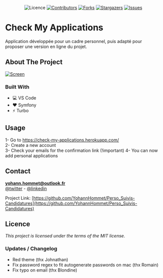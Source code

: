 <!-- PROJECT SHIELDS -->
<!--
*** This template uses markdown "reference style" links for readability.
*** Reference links are enclosed in brackets [ ] instead of parentheses ( ).
*** See the bottom of this document for the declaration of the reference variables
*** for contributors-url, forks-url, etc. This is an optional, concise syntax you may use.
*** https://www.markdownguide.org/basic-syntax/#reference-style-links
-->
<div align=center>

![Licence][Github-licence] [![Contributors][contributors-shield]][contributors-url] [![Forks][forks-shield]][forks-url] [![Stargazers][stars-shield]][stars-url] [![Issues][issues-shield]][issues-url]

</div>

# Check My Applications

Application développée pour un cadre personnel, puis adapté pour proposer une version en ligne du projet.


<!-- ABOUT THE PROJECT -->

## About The Project

[![Screen][product-screenshot]](https://gyazo.com/7ac51c1103620db9c9900e995517b041)


### Built With

* 💻 VS Code
* ❤ Symfony
* ⚡ Turbo


<!-- USAGE EXAMPLES -->
## Usage

1- Go to https://check-my-applications.herokuapp.com/  
2- Create a new account  
3- Check your emails for the confirmation link (!important)
4- You can now add personal applications


<!-- CONTACT -->

## Contact

**yohann.hommet@outlook.fr**  
[@twitter](https://twitter.com/YoH_DevBack) - [@linkedin](https://www.linkedin.com/in/yohann-hommet/)

Project
Link: [https://github.com/YohannHommet/Perso_Suivis-Candidatures](https://github.com/YohannHommet/Perso_Suivis-Candidatures)

## Licence

_This project is licensed under the terms of the MIT license._

### Updates / Changelog

- Red theme (thx Johnathan)
- Fix password regex to fit autogenerate passwords on mac (thx Romain)
- Fix typo on email (thx Blondine)

<!-- MARKDOWN LINKS & IMAGES -->
<!-- https://www.markdownguide.org/basic-syntax/#reference-style-links -->

[Github-licence]: https://img.shields.io/github/license/YohannHommet/Perso_Portfolio?color=grey&style=for-the-badge

[contributors-shield]: https://img.shields.io/github/contributors/YohannHommet/Perso_Suivis-Candidatures?style=for-the-badge

[contributors-url]: https://github.com/YohannHommet/basic-readme-template/graphs/contributors

[forks-shield]: https://img.shields.io/github/forks/YohannHommet/Perso_Suivis-Candidatures?style=for-the-badge

[forks-url]: https://github.com/YohannHommet/Perso_Suivis-Candidatures/network/members

[stars-shield]: https://img.shields.io/github/stars/YohannHommet/Perso_Suivis-Candidatures?style=for-the-badge

[stars-url]: https://github.com/YohannHommet/basic-readme-template/stargazers

[issues-shield]: https://img.shields.io/github/issues/YohannHommet/Perso_Suivis-Candidatures?style=for-the-badge

[issues-url]: https://github.com/YohannHommet/Perso_Suivis-Candidatures/issues

[license-shield]: https://img.shields.io/github/license/YohannHommet/Perso_Suivis-Candidatures?style=for-the-badge

[license-url]: https://github.com/YohannHommet/Perso_Suivis-Candidatures/blob/master/LICENSE.txt

[linkedin-shield]: https://img.shields.io/badge/-LinkedIn-black.svg?style=flat-square&logo=linkedin&colorB=555
[linkedin-url]: https://linkedin.com/in/othneildrew
[product-screenshot]: docs/cover.jpg


